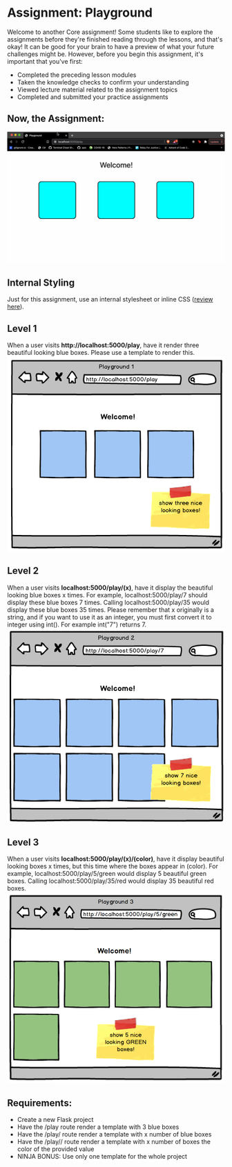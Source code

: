 # Assignment: Playground

Welcome to another Core assignment! Some students like to explore the assignments before they're finished reading through the lessons, and that's okay! It can be good for your brain to have a preview of what your future challenges might be. However, before you begin this assignment, it's important that you've first:

- Completed the preceding lesson modules
- Taken the knowledge checks to confirm your understanding
- Viewed lecture material related to the assignment topics
- Completed and submitted your practice assignments

## Now, the Assignment:

![Playground](image.gif)

## Internal Styling
Just for this assignment, use an internal stylesheet or inline CSS ([review here](https://www.w3schools.com/css/css_howto.asp)).

## Level 1
When a user visits **http://localhost:5000/play**, have it render three beautiful looking blue boxes. Please use a template to render this. 
![photo](photo.png)

## Level 2
When a user visits **localhost:5000/play/(x)**, have it display the beautiful looking blue boxes x times. For example, localhost:5000/play/7 should display these blue boxes 7 times. Calling localhost:5000/play/35 would display these blue boxes 35 times. Please remember that x originally is a string, and if you want to use it as an integer, you must first convert it to integer using int(). For example int("7") returns 7.
![phot](phot.png)

## Level 3
When a user visits **localhost:5000/play/(x)/(color)**, have it display beautiful looking boxes x times, but this time where the boxes appear in (color). For example, localhost:5000/play/5/green would display 5 beautiful green boxes. Calling localhost:5000/play/35/red would display 35 beautiful red boxes.
![pho](pho.png)

## Requirements:

- Create a new Flask project
- Have the /play route render a template with 3 blue boxes
- Have the /play/<x> route render a template with x number of blue boxes
- Have the /play/<x>/<color> route render a template with x number of boxes the color of the provided value
- NINJA BONUS: Use only one template for the whole project

